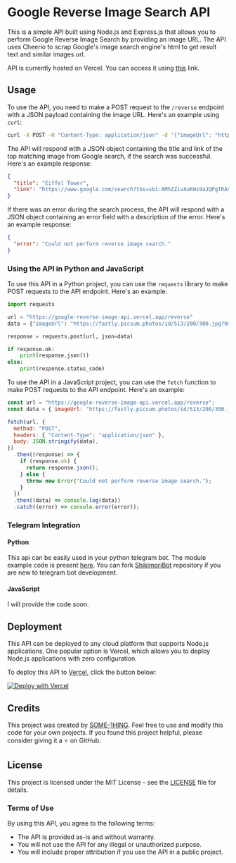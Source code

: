 # Google Reverse Image Search API

This is a simple API built using Node.js and Express.js that allows you to perform Google Reverse Image Search by providing an image URL. The API uses Cheerio to scrap Google's image search engine's html to get result text and similar images url.

API is currently hosted on Vercel. You can access it using [this](https://google-reverse-image-api.vercel.app) link.

## Usage

To use the API, you need to make a POST request to the `/reverse` endpoint with a JSON payload containing the image URL. Here's an example using `curl`:

```bash
curl -X POST -H "Content-Type: application/json" -d '{"imageUrl": "https://fastly.picsum.photos/id/513/200/300.jpg?hmac=KcBD-M89_o9rkxWW6PS2yEfAMCfd3TH9McppOsf3GZ0"}' https://google-reverse-image-api.vercel.app/reverse

```

The API will respond with a JSON object containing the title and link of the top matching image from Google search, if the search was successful. Here's an example response:

```json
{
  "title": "Eiffel Tower",
  "link": "https://www.google.com/search?tbs=sbi:AMhZZivAuKHs9aJQPgTRAVqd74iKAWz3SLXaaljMHZUWu5QnFIBD1RQ1GA6B0cyS1TJwMhVrYowa4D0mCWVF5vBGRuhAyMQU0CVx_1wJb8N4eGvtnTXK7thizkT8WA5CItsHmlh06Kz1izB0WgHo2jNlbyONDJhU7sg"
}

```

If there was an error during the search process, the API will respond with a JSON object containing an error field with a description of the error. Here's an example response:

```json
{
  "error": "Could not perform reverse image search."
}

```

### Using the API in Python and JavaScript

To use this API in a Python project, you can use the `requests` library to make POST requests to the API endpoint. Here's an example:

```python
import requests

url = "https://google-reverse-image-api.vercel.app/reverse"
data = {"imageUrl": "https://fastly.picsum.photos/id/513/200/300.jpg?hmac=KcBD-M89_o9rkxWW6PS2yEfAMCfd3TH9McppOsf3GZ0"}

response = requests.post(url, json=data)

if response.ok:
    print(response.json())
else:
    print(response.status_code)

```

To use the API in a JavaScript project, you can use the `fetch` function to make POST requests to the API endpoint. Here's an example:

```javascript
const url = "https://google-reverse-image-api.vercel.app/reverse";
const data = { imageUrl: "https://fastly.picsum.photos/id/513/200/300.jpg?hmac=KcBD-M89_o9rkxWW6PS2yEfAMCfd3TH9McppOsf3GZ0" };

fetch(url, {
  method: "POST",
  headers: { "Content-Type": "application/json" },
  body: JSON.stringify(data),
})
  .then((response) => {
    if (response.ok) {
      return response.json();
    } else {
      throw new Error("Could not perform reverse image search.");
    }
  })
  .then((data) => console.log(data))
  .catch((error) => console.error(error));

```

### Telegram Integration

#### Python

This api can be easily used in your python telegram bot. The module example code is present [here](https://github.com/SOME-1HING/google-reverse-image-api/blob/main/examples/telegram_reverse.py). You can fork [ShikimoriBot](https://github.com/SOME-1HING/ShikimoriBot) repository if you are new to telegram bot development.

#### JavaScript

I will provide the code soon.

## Deployment

This API can be deployed to any cloud platform that supports Node.js applications. One popular option is Vercel, which allows you to deploy Node.js applications with zero configuration.

To deploy this API to [Vercel](https://vercel.com/), click the button below:

[![Deploy with Vercel](https://vercel.com/button)](https://vercel.com/new/clone?repository-url=https%3A%2F%2Fgithub.com%2FSOME-1HING%2Fgoogle-reverse-image-api&project-name=google-reverse-image-api&repository-name=google-reverse-image-api)

## Credits

This project was created by [SOME-1HING](https://www.github.com/SOME-1HING). Feel free to use and modify this code for your own projects. If you found this project helpful, please consider giving it a ⭐️ on GitHub.

## License

This project is licensed under the MIT License - see the [LICENSE](https://github.com/SOME-1HING/google-reverse-image-api/blob/main/LICENSE) file for details.

### Terms of Use

By using this API, you agree to the following terms:

- The API is provided as-is and without warranty.
- You will not use the API for any illegal or unauthorized purpose.
- You will include proper attribution if you use the API in a public project.
